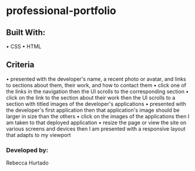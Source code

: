 # professional-portfolio

## Built With:
• CSS
• HTML

## Criteria

• presented with the developer's name, a recent photo or avatar, and links to sections about them, their work, and how to contact them
• click one of the links in the navigation
then the UI scrolls to the corresponding section
• click on the link to the section about their work
then the UI scrolls to a section with titled images of the developer's applications
• presented with the developer's first application
then that application's image should be larger in size than the others
• click on the images of the applications
then I am taken to that deployed application
• resize the page or view the site on various screens and devices
then I am presented with a responsive layout that adapts to my viewport

### Developed by:
Rebecca Hurtado